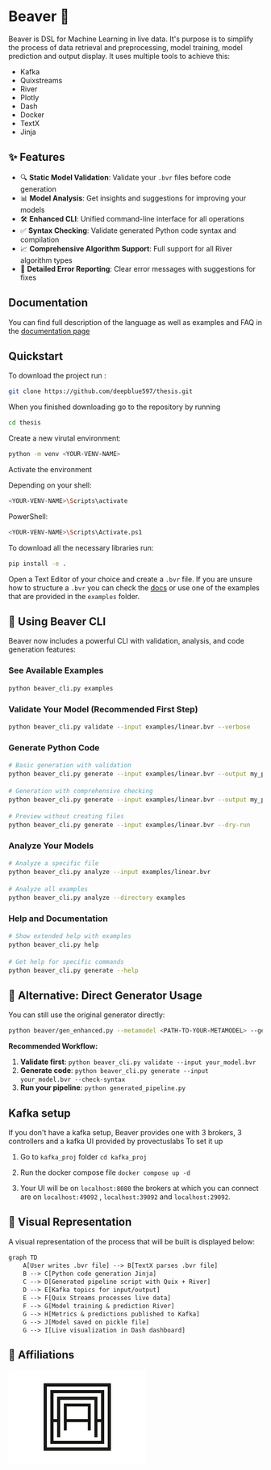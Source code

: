 # Beaver 🦫

Beaver is DSL for Machine Learning in live data. It's purpose is to simplify the process of data retrieval and preprocessing, model training, model prediction and output display. It uses multiple tools to achieve this:

- Kafka
- Quixstreams
- River
- Plotly
- Dash
- Docker
- TextX
- Jinja

## ✨ Features

- 🔍 **Static Model Validation**: Validate your `.bvr` files before code generation
- 📊 **Model Analysis**: Get insights and suggestions for improving your models
- 🛠️ **Enhanced CLI**: Unified command-line interface for all operations
- ✅ **Syntax Checking**: Validate generated Python code syntax and compilation
- 📈 **Comprehensive Algorithm Support**: Full support for all River algorithm types
- 🔧 **Detailed Error Reporting**: Clear error messages with suggestions for fixes

## Documentation

You can find full description of the language as well as examples and FAQ in the [documentation page](https://deepblue597.github.io/beaver-doc/)

## Quickstart

To download the project run :

```bash
git clone https://github.com/deepblue597/thesis.git
```

When you finished downloading go to the repository by running

```bash
cd thesis
```

Create a new virutal environment:

```bash
python -m venv <YOUR-VENV-NAME>
```

Activate the environment

Depending on your shell:

```bash
<YOUR-VENV-NAME>\Scripts\activate
```

PowerShell:

```bash
<YOUR-VENV-NAME>\Scripts\Activate.ps1
```

To download all the necessary libraries run:

```bash
pip install -e .
```

Open a Text Editor of your choice and create a `.bvr` file.
If you are unsure how to structure a `.bvr` you can check the [docs](https://deepblue597.github.io/beaver-doc/) or use one of the examples that are provided in the `examples` folder.

## 🚀 Using Beaver CLI

Beaver now includes a powerful CLI with validation, analysis, and code generation features:

### See Available Examples

```bash
python beaver_cli.py examples
```

### Validate Your Model (Recommended First Step)

```bash
python beaver_cli.py validate --input examples/linear.bvr --verbose
```

### Generate Python Code

```bash
# Basic generation with validation
python beaver_cli.py generate --input examples/linear.bvr --output my_pipeline.py

# Generation with comprehensive checking
python beaver_cli.py generate --input examples/linear.bvr --output my_pipeline.py --check-syntax --verbose

# Preview without creating files
python beaver_cli.py generate --input examples/linear.bvr --dry-run
```

### Analyze Your Models

```bash
# Analyze a specific file
python beaver_cli.py analyze --input examples/linear.bvr

# Analyze all examples
python beaver_cli.py analyze --directory examples
```

### Help and Documentation

```bash
# Show extended help with examples
python beaver_cli.py help

# Get help for specific commands
python beaver_cli.py generate --help
```

## 🔧 Alternative: Direct Generator Usage

You can still use the original generator directly:

```bash
python beaver/gen_enhanced.py --metamodel <PATH-TO-YOUR-METAMODEL> --generated_file_name <PATH-TO-THE-GENERATED-FILE> --check-syntax --verbose
```

**Recommended Workflow:**

1. **Validate first**: `python beaver_cli.py validate --input your_model.bvr`
2. **Generate code**: `python beaver_cli.py generate --input your_model.bvr --check-syntax`
3. **Run your pipeline**: `python generated_pipeline.py`

## Kafka setup

If you don't have a kafka setup, Beaver provides one with 3 brokers, 3 controllers and a kafka UI provided by provectuslabs
To set it up

1. Go to `kafka_proj` folder `cd kafka_proj`

2. Run the docker compose file `docker compose up -d`

3. Your UI will be on `localhost:8080` the brokers at which you can connect are on `localhost:49092` , `localhost:39092` and `localhost:29092`.

## :eyes: Visual Representation

A visual representation of the process that will be built is displayed below:

```mermaid
graph TD
    A[User writes .bvr file] --> B[TextX parses .bvr file]
    B --> C[Python code generation Jinja]
    C --> D[Generated pipeline script with Quix + River]
    D --> E[Kafka topics for input/output]
    E --> F[Quix Streams processes live data]
    F --> G[Model training & prediction River]
    G --> H[Metrics & predictions published to Kafka]
    G --> J[Model saved on pickle file]
    G --> I[Live visualization in Dash dashboard]
```

## 🤝 Affiliations

![auth_logo](logos/auth_logo.png)
